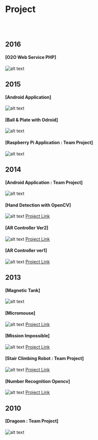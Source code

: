 # Project
<br><br>

## 2016
#### [O2O Web Service PHP]
![alt text](images/img18.PNG)
<br>


## 2015
#### [Android Application]
![alt text](images/img17.PNG)
<br>
#### [Ball & Plate with Odroid]
![alt text](images/img16.PNG)
<br>
#### [Raspberry Pi Application : Team Project]
![alt text](images/img15.PNG)
<br>


## 2014
#### [Android Application : Team Project]
![alt text](images/img14.PNG)
<br>
#### [Hand Detection with OpenCV]
![alt text](images/img10.PNG)
[Project Link](./Hand_Detection_with_OpenCV&Magnetic_Lift)
<br>
#### [AR Controller Ver2]
![alt text](images/img9.PNG)
[Project Link](./AR_Controller_Ver2)
<br>
#### [AR Controller ver1]
![alt text](images/img8.PNG)
[Project Link](./AR_Controller_Ver1)
<br>

## 2013
#### [Magnetic Tank]
![alt text](images/img13.PNG)
<br>
#### [Micromouse]
![alt text](images/img7.PNG)
[Project Link](./Micromouse)
<br>
#### [Mission Impossible]
![alt text](images/img6.PNG)
[Project Link](./Mission_Impossible_Ghost_Protocol)
<br>
#### [Stair Climbing Robot : Team Project]
![alt text](images/img4.PNG)
[Project Link](./Stair_Climbing_Robot)
<br>
#### [Number Recognition Opencv]
![alt text](images/img1.PNG)
[Project Link](./Number_Recognition_OpenCV)
<br>


## 2010
#### [Dragoon : Team Project]
![alt text](images/img12.PNG)
